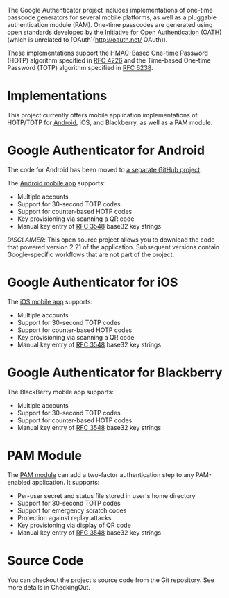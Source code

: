 The Google Authenticator project includes implementations of one-time passcode generators for several mobile platforms, as well as a pluggable authentication module (PAM). One-time passcodes are generated using open standards developed by the [Initiative for Open Authentication (OATH)](http://www.openauthentication.org/)  (which is unrelated to [OAuth](http://oauth.net/ OAuth)). 

These implementations support the HMAC-Based One-time Password (HOTP) algorithm specified in [RFC 4226](https://tools.ietf.org/html/rfc4226) and the Time-based One-time Password (TOTP) algorithm specified in [ RFC 6238](https://tools.ietf.org/html/rfc6238).

Implementations
===============

This project currently offers mobile application implementations of HOTP/TOTP for [Android](http://www.android.com/), iOS, and Blackberry, as well as a PAM module.

Google Authenticator for Android
================================

The code for Android has been moved to [a separate GitHub project](https://github.com/google/google-authenticator-android).

The [Android mobile app](https://play.google.com/store/apps/details?id=com.google.android.apps.authenticator2) supports:

  * Multiple accounts
  * Support  for 30-second TOTP codes
  * Support for counter-based HOTP codes
  * Key provisioning via scanning a QR code
  * Manual key entry of [RFC 3548](http://tools.ietf.org/html/rfc3548) base32 key strings

*DISCLAIMER*: This open source project allows you to download the code that powered version 2.21 of the application.  Subsequent versions contain Google-specific workflows that are not part of the project.

Google Authenticator for iOS
============================

The [iOS mobile app](http://itunes.apple.com/us/app/google-authenticator/id388497605?mt=8) supports:

  * Multiple accounts
  * Support  for 30-second TOTP codes
  * Support for counter-based HOTP codes
  * Key provisioning via scanning a QR code
  * Manual key entry of [RFC 3548](http://tools.ietf.org/html/rfc3548) base32 key strings

Google Authenticator for Blackberry
===================================

The BlackBerry mobile app supports:

  * Multiple accounts
  * Support for 30-second TOTP codes
  * Support for counter-based HOTP codes
  * Manual key entry of [RFC 3548](http://tools.ietf.org/html/rfc3548) base32 key strings

PAM Module
==========

The [PAM module](https://github.com/google/google-authenticator/tree/master/libpam) can add
a two-factor authentication step to any PAM-enabled application. It supports:

  * Per-user secret and status file stored in user's home directory
  * Support for 30-second TOTP codes
  * Support for emergency scratch codes
  * Protection against replay attacks
  * Key provisioning via display of QR code
  * Manual key entry of [RFC 3548](http://tools.ietf.org/html/rfc3548) base32 key strings

Source Code
===========

You can checkout the project's source code from the Git repository. See more details in CheckingOut.
